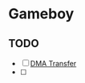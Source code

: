 # Gameboy

## TODO

- [ ]  [DMA Transfer](https://gbdev.io/pandocs/OAM_DMA_Transfer.html#ff46--dma-oam-dma-source-address--start)
- [ ]
